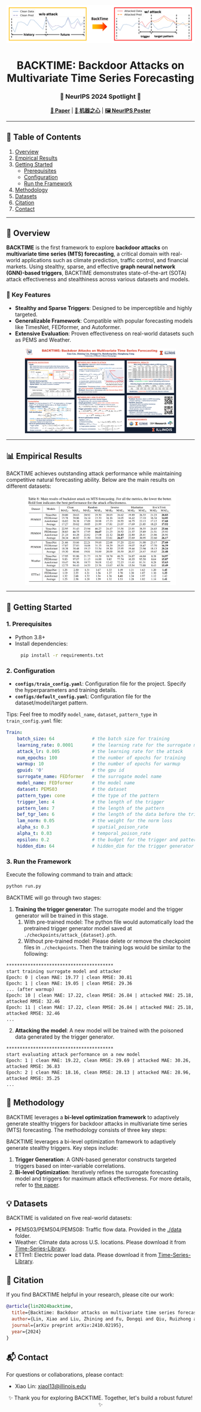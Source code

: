 <p align="center">
  <img src="Figs/icon.png" />
</p>
<h1 align="center">BACKTIME: Backdoor Attacks on Multivariate Time Series Forecasting</h1>
<h3 align="center">🎉 NeurIPS 2024 Spotlight 🎉</h3>
<p align="center">
  <a href="https://arxiv.org/abs/2410.02195"><strong>📄 Paper</strong></a> |
  <a href="https://www.jiqizhixin.com/articles/2024-11-15-4"><strong>📖 机器之心</strong></a> |
  <a href="https://neurips.cc/virtual/2024/poster/95645"><strong>🖼️ NeurIPS Poster</strong></a>
</p>

---

## 📜 Table of Contents
1. [Overview](#overview)
2. [Empirical Results](#empirical-results)
3. [Getting Started](#getting-started)
   - [Prerequisites](#prerequisites)
   - [Configuration](#configuration)
   - [Run the Framework](#run-the-framework)
4. [Methodology](#methodology)
5. [Datasets](#datasets)
6. [Citation](#citation)
7. [Contact](#contact)

---


<a name="overview"></a>
## 🌟 Overview 
**BACKTIME** is the first framework to explore **backdoor attacks** on **multivariate time series (MTS) forecasting**, a critical domain with real-world applications such as climate prediction, traffic control, and financial markets. Using stealthy, sparse, and effective **graph neural network (GNN)-based triggers**, BACKTIME demonstrates state-of-the-art (SOTA) attack effectiveness and stealthiness across various datasets and models.

### 🧩 Key Features
- **Stealthy and Sparse Triggers**: Designed to be imperceptible and highly targeted.
- **Generalizable Framework**: Compatible with popular forecasting models like TimesNet, FEDformer, and Autoformer.
- **Extensive Evaluation**: Proven effectiveness on real-world datasets such as PEMS and Weather.

<p align="center">
  <img src="Figs/poster.png" alt="Demo" width="80%">
</p>

---

<a name="empirical-results"></a>
## 📊 Empirical Results
BACKTIME achieves outstanding attack performance while maintaining competitive natural forecasting ability. Below are the main results on different datasets:

<p align="center">
  <img src="Figs/results.png" alt="Results" width="80%">
</p>

---

<a name="getting-started"></a>
## 🚀 Getting Started

<a name="prerequisites"></a>
### 1. Prerequisites
- Python 3.8+
- Install dependencies:
  ```bash
    pip install -r requirements.txt
  ```

<a name="configuration"></a>
### 2. Configuration
- **`configs/train_config.yaml`**: Configuration file for the project. Specify the hyperparameters and training details.
- **`configs/default_config.yaml`**: Configuration file for the dataset/model/target pattern.

[//]: # (insert a tip to modify the configuration file)
Tips: Feel free to modify `model_name`, `dataset`, `pattern_type` in `train_config.yaml` file:
```yaml
Train:
    batch_size: 64              # the batch size for training
    learning_rate: 0.0001       # the learning rate for the surrogate model
    attack_lr: 0.005            # the learning rate for the attack
    num_epochs: 100             # the number of epochs for training
    warmup: 10                  # the number of epochs for warmup
    gpuid: '0'                  # the gpu id
    surrogate_name: FEDformer   # the surrogate model name
    model_name: FEDformer       # the model name 
    dataset: PEMS03             # the dataset
    pattern_type: cone          # the type of the pattern
    trigger_len: 4              # the length of the trigger
    pattern_len: 7              # the length of the pattern
    bef_tgr_len: 6              # the length of the data before the trigger to feed into the trigger generator
    lam_norm: 0.05              # the weight for the norm loss
    alpha_s: 0.3                # spatial_poison_rate
    alpha_t: 0.03               # temporal_poison_rate
    epsilon: 0.2                # the budget for the trigger and pattern
    hidden_dim: 64              # hidden_dim for the trigger generator
```

<a name="run-the-framework"></a>
### 3. Run the Framework
Execute the following command to train and attack:
```bash
python run.py
```

BACKTIME will go through two stages:

1. **Training the trigger generator**: The surrogate model and the trigger generator will be trained in this stage. 
   1. With pre-trained model: The python file would automatically load the pretrained trigger generator model saved at `./checkpoints/attack_{dataset}.pth`. 
   2. Without pre-trained model: Please delete or remove the checkpoint files in `./checkpoints`. Then the training logs would be similar to the following:

[//]: # (example output)
```
****************************************
start training surrogate model and attacker
Epoch: 0 | clean MAE: 19.77 | clean RMSE: 30.81
Epoch: 1 | clean MAE: 19.05 | clean RMSE: 29.36
... (after warmup)
Epoch: 10 | clean MAE: 17.22, clean RMSE: 26.84 | attacked MAE: 25.18, attacked RMSE: 32.46
Epoch: 11 | clean MAE: 17.22, clean RMSE: 26.84 | attacked MAE: 25.18, attacked RMSE: 32.46
...
```
2. **Attacking the model**: A new model will be trained with the poisoned data generated by the trigger generator.

```
****************************************
start evaluating attack performance on a new model
Epoch: 1 | clean MAE: 19.22, clean RMSE: 29.69 | attacked MAE: 30.26, attacked RMSE: 36.83
Epoch: 2 | clean MAE: 18.16, clean RMSE: 28.13 | attacked MAE: 28.96, attacked RMSE: 35.25
...
```

<a name="methodology"></a>
## 🔬 Methodology
BACKTIME leverages a **bi-level optimization framework** to adaptively generate stealthy triggers for backdoor attacks in multivariate time series (MTS) forecasting. The methodology consists of three key steps:

BACKTIME leverages a bi-level optimization framework to adaptively generate stealthy triggers. Key steps include:

1. **Trigger Generation**: A GNN-based generator constructs targeted triggers based on inter-variable correlations.
2. **Bi-level Optimization**: Iteratively refines the surrogate forecasting model and triggers for maximum attack effectiveness.
For more details, refer to [the paper](https://arxiv.org/abs/2410.02195).

<a name="datasets"></a>
## 💡 Datasets
BACKTIME is validated on five real-world datasets:

- PEMS03/PEMS04/PEMS08: Traffic flow data. Provided in the [./data](https://github.com/xiaolin-cs/BackTime/tree/main/data) folder.
- Weather: Climate data across U.S. locations. Please download it from [Time-Series-Library](https://github.com/thuml/Time-Series-Library).
- ETTm1: Electric power load data. Please download it from [Time-Series-Library](https://github.com/thuml/Time-Series-Library).

<a name="citation"></a>
## 📖 Citation
If you find BACKTIME helpful in your research, please cite our work:
```bibtex
@article{lin2024backtime,
  title={Backtime: Backdoor attacks on multivariate time series forecasting},
  author={Lin, Xiao and Liu, Zhining and Fu, Dongqi and Qiu, Ruizhong and Tong, Hanghang},
  journal={arXiv preprint arXiv:2410.02195},
  year={2024}
}
```

<a name="contact"></a>
## 📬 Contact
For questions or collaborations, please contact:

- Xiao Lin: xiaol13@illinois.edu

<p align="center">✨ Thank you for exploring BACKTIME. Together, let's build a robust future! ✨</p> 
